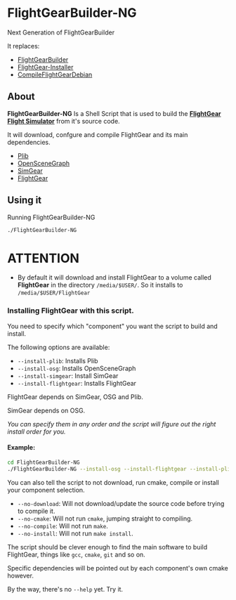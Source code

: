 # FlightGearBuilder-NG
Next Generation of FlightGearBuilder

It replaces:
- [FlightGearBuilder](https://github.com/Megaf/FlightGearBuilder)
- [FlightGear-Installer](https://github.com/Megaf/FlightGear-Installer)
- [CompileFlightGearDebian](https://github.com/Megaf/CompileFlightGearDebian)

## About
**FlightGearBuilder-NG** Is a Shell Script that is used to build the **[FlightGear Flight Simulator](https://www.flightgear.org/)** from it's source code.

It will download, confgure and compile FlightGear and its main dependencies.
- [Plib](https://sourceforge.net/projects/libplib/)
- [OpenSceneGraph](https://github.com/openscenegraph/OpenSceneGraph.git)
- [SimGear](https://sourceforge.net/p/flightgear/simgear/ci/next/tree/)
- [FlightGear](https://sourceforge.net/p/flightgear/flightgear/ci/next/tree/)

## Using it
Running FlightGearBuilder-NG
```bash
./FlightGearBuilder-NG
```

# ATTENTION
- By default it will download and install FlightGear to a volume called **FlightGear** in the directory `/media/$USER/`. So it installs to `/media/$USER/FlightGear`

### Installing FlightGear with this script.
You need to specify which "component" you want the script to build and install.

The following options are available:

- `--install-plib`: Installs Plib
- `--install-osg`: Installs OpenSceneGraph
- `--install-simgear`: Install SimGear
- `--install-flightgear`: Installs FlightGear

FlightGear depends on SimGear, OSG and Plib.

SimGear depends on OSG.

*You can specify them in any order and the script will figure out the right install order for you.*

#### Example:

```bash
cd FlightGearBuilder-NG
./FlightGearBuilder-NG --install-osg --install-flightgear --install-plib --install-simgear
```
You can also tell the script to not download, run cmake, compile or install your component selection.

- `--no-download`: Will not download/update the source code before trying to compile it.
- `--no-cmake`: Will not run `cmake`, jumping straight to compiling.
- `--no-compile`: Will not run `make`.
- `--no-install`: Will not run `make install`.

The script should be clever enough to find the main software to build FlightGear, things like `gcc`, `cmake`, `git` and so on.

Specific dependencies will be pointed out by each component's own cmake however.

By the way, there's no `--help` yet. Try it.
